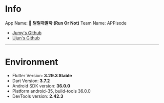 # Info 

App Name: 🐴 **달릴까말까 (Run Or Not)**
Team Name: APPisode   
- [Jumy's Github](https://github.com/kdjun97)
- [Ujun's Github](https://github.com/MentalJava)

---

# Environment  

- Flutter Version: **3.29.3 Stable**  
- Dart Version: **3.7.2**  
- Android SDK version: **36.0.0**  
- Platform android-35, build-tools 36.0.0    
- DevTools version: **2.42.3**  